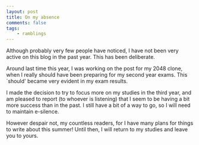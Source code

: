 ```yaml
---
layout: post
title: On my absence
comments: false
tags: 
    - ramblings
---
```


Although probably very few people have noticed, I have not been very active on this blog in the past year. This has been deliberate. 

Around last time this year, I was working on the post for my 2048 clone, when I really should have been preparing for my second year exams. This `should' became very evident in my exam results. 

I made the decision to try to focus more on my studies in the third year, and am pleased to report (to whoever is listening) that I seem to be having a bit more success than in the past. I still have a bit of a way to go, so I will need to maintain e-silence.

However despair not, my countless readers, for I have many plans for things to write about this summer! Until then, I will return to my studies and leave you to yours.
